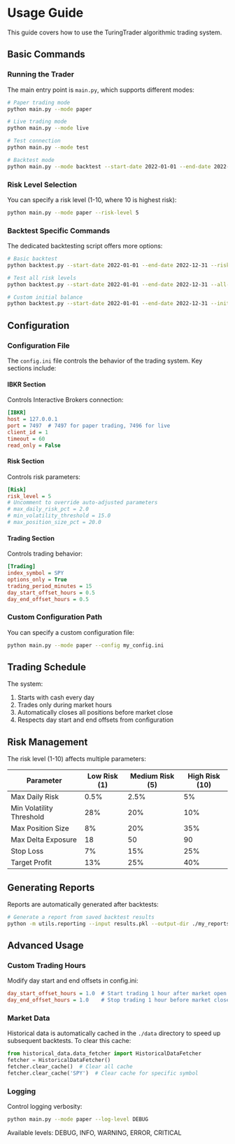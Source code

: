 # Usage Guide

This guide covers how to use the TuringTrader algorithmic trading system.

## Basic Commands

### Running the Trader

The main entry point is `main.py`, which supports different modes:

```bash
# Paper trading mode
python main.py --mode paper

# Live trading mode
python main.py --mode live

# Test connection
python main.py --mode test

# Backtest mode
python main.py --mode backtest --start-date 2022-01-01 --end-date 2022-12-31
```

### Risk Level Selection

You can specify a risk level (1-10, where 10 is highest risk):

```bash
python main.py --mode paper --risk-level 5
```

### Backtest Specific Commands

The dedicated backtesting script offers more options:

```bash
# Basic backtest
python backtest.py --start-date 2022-01-01 --end-date 2022-12-31 --risk-level 5

# Test all risk levels
python backtest.py --start-date 2022-01-01 --end-date 2022-12-31 --all-risk-levels

# Custom initial balance
python backtest.py --start-date 2022-01-01 --end-date 2022-12-31 --initial-balance 500000
```

## Configuration

### Configuration File

The `config.ini` file controls the behavior of the trading system. Key sections include:

#### IBKR Section
Controls Interactive Brokers connection:
```ini
[IBKR]
host = 127.0.0.1
port = 7497  # 7497 for paper trading, 7496 for live
client_id = 1
timeout = 60
read_only = False
```

#### Risk Section
Controls risk parameters:
```ini
[Risk]
risk_level = 5
# Uncomment to override auto-adjusted parameters
# max_daily_risk_pct = 2.0
# min_volatility_threshold = 15.0
# max_position_size_pct = 20.0
```

#### Trading Section
Controls trading behavior:
```ini
[Trading]
index_symbol = SPY
options_only = True
trading_period_minutes = 15
day_start_offset_hours = 0.5
day_end_offset_hours = 0.5
```

### Custom Configuration Path

You can specify a custom configuration file:

```bash
python main.py --mode paper --config my_config.ini
```

## Trading Schedule

The system:
1. Starts with cash every day
2. Trades only during market hours
3. Automatically closes all positions before market close
4. Respects day start and end offsets from configuration

## Risk Management

The risk level (1-10) affects multiple parameters:

| Parameter | Low Risk (1) | Medium Risk (5) | High Risk (10) |
|-----------|-------------|----------------|---------------|
| Max Daily Risk | 0.5% | 2.5% | 5% |
| Min Volatility Threshold | 28% | 20% | 10% |
| Max Position Size | 8% | 20% | 35% |
| Max Delta Exposure | 18 | 50 | 90 |
| Stop Loss | 7% | 15% | 25% |
| Target Profit | 13% | 25% | 40% |

## Generating Reports

Reports are automatically generated after backtests:

```bash
# Generate a report from saved backtest results
python -m utils.reporting --input results.pkl --output-dir ./my_reports
```

## Advanced Usage

### Custom Trading Hours

Modify day start and end offsets in config.ini:
```ini
day_start_offset_hours = 1.0  # Start trading 1 hour after market open
day_end_offset_hours = 1.0    # Stop trading 1 hour before market close
```

### Market Data

Historical data is automatically cached in the `./data` directory to speed up subsequent backtests. To clear this cache:

```python
from historical_data.data_fetcher import HistoricalDataFetcher
fetcher = HistoricalDataFetcher()
fetcher.clear_cache()  # Clear all cache
fetcher.clear_cache('SPY')  # Clear cache for specific symbol
```

### Logging

Control logging verbosity:

```bash
python main.py --mode paper --log-level DEBUG
```

Available levels: DEBUG, INFO, WARNING, ERROR, CRITICAL